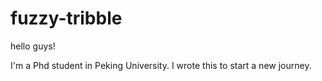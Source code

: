 # fuzzy-tribble

hello guys!

I'm a Phd student in Peking University.
I wrote this to start a new journey.
